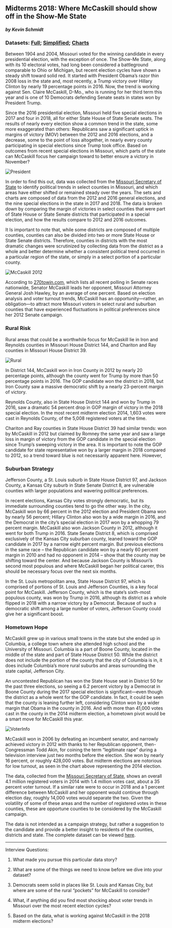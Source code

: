 
## Midterms 2018: Where McCaskill should show off in the Show-Me State 

#### _by Kevin Schmidt_

### Datasets: [Full](https://docs.google.com/spreadsheets/d/1zygBbaS3_g6niCUaA9YCr0Zi1RCd_Eptm8yw7m8nZvg/edit#gid=0); [Simplified](https://docs.google.com/spreadsheets/d/1KPVKpoQ646a7oxGgEFDeSg9b_4oXj0ilubyyk3WRM_c/edit#gid=0); [Charts](https://docs.google.com/spreadsheets/d/1yPrwnB6JpBe14nwa8WxPoWqjOSjIkTvECRJrLy1h-X8/edit#gid=0)

Between 1904 and 2004, Missouri voted for the winning candidate in every presidential election, with the exception of once. The Show-Me State, along with its 10 electoral votes, had long been considered a battleground comparable to Ohio or Michigan, but recent election cycles have shown a steady shift toward solid red. It started with President Obama’s razor thin 2008 loss in the state and, most recently, a Trump victory over Hillary Clinton by nearly 19 percentage points in 2016. Now, the trend is working against Sen. Claire McCaskill, D-Mo., who is running for her third term this year and is one of 10 Democrats defending Senate seats in states won by President Trump.

Since the 2016 presidential election, Missouri held five special elections in 2017 and four in 2018, all for either State House of State Senate seats. The results of nearly every election show a common trend in the state, some more exaggerated than others: Republicans saw a significant uptick in margins of victory (MOV) between the 2012 and 2016 elections, and a decrease, some to the point of loss altogether, in nearly every county participating in special elections since Trump took office. Based on outcomes from recent special elections in Missouri, which parts of the state can McCaskill focus her campaign toward to better ensure a victory in November?

![President](https://github.com/kevinschmidt2018/digitalframeworks/blob/master/President.png)

In order to find this out, data was collected from the [Missouri Secretary of State](http://enrarchives.sos.mo.gov/enrnet/default.aspx) to identify political trends in select counties in Missouri, and which areas have either shifted or remained steady over the years. The sets and charts are composed of data from the 2012 and 2016 general elections, and the nine special elections in the state in 2017 and 2018. The data is broken down by comparing the margin of victories in select counties that were part of State House or State Senate districts that participated in a special election, and how the results compare to 2012 and 2016 outcomes. 

It Is important to note that, while some districts are composed of multiple counties, counties can also be divided into two or more State House or State Senate districts. Therefore, counties in districts with the most dramatic changes were scrutinized by collecting data from the district as a whole and better determine whether a consistent political trend occurred in a particular region of the state, or simply in a select portion of a particular county. 

![McCaskill 2012](https://github.com/kevinschmidt2018/digitalframeworks/blob/master/McCaskill.png)

According to [270towin.com](https://www.270towin.com/2018-senate-polls/missouri/), which lists all recent polling in Senate races nationwide, Senator McCaskill leads her opponent, Missouri Attorney General Josh Hawley, by an average of one percent. Based on election analysis and voter turnout trends, McCaskill has an opportunity—rather, an obligation—to attract more Missouri voters in select rural and suburban counties that have experienced fluctuations in political preferences since her 2012 Senate campaign. 

### Rural Risk

Rural areas that could be a worthwhile focus for McCaskill lie in Iron and Reynolds counties in Missouri House District 144, and Chariton and Ray counties in Missouri House District 39.

![Rural](https://github.com/kevinschmidt2018/digitalframeworks/blob/master/2016_18.png)

In District 144, McCaskill won in Iron County in 2012 by nearly 20 percentage points, although the county went for Trump by more than 50 percentage points in 2016. The GOP candidate won the district in 2018, but Iron County saw a massive democratic shift by a nearly 23-percent margin of victory. 

Reynolds County, also in State House District 144 and won by Trump in 2016, saw a dramatic 54 percent drop in GOP margin of victory in the 2018 special election. In the most recent midterm election 2014, 1,603 votes were cast in Reynolds County, of the 5,008 registered voters at the time. 

Chariton and Ray counties in State House District 39 had similar trends: won by McCaskill in 2012 but claimed by Romney the same year and saw a large loss in margin of victory from the GOP candidate in the special election since Trump’s sweeping victory in the area. It is important to note the GOP candidate for state representative won by a larger margin in 2018 compared to 2012, so a trend toward blue is not necessarily apparent here. However, 

### Suburban Strategy

Jefferson County, a St. Louis suburb in State House District 97, and Jackson County, a Kansas City suburb in State Senate District 8, are vulnerable counties with larger populations and wavering political preferences. 

In recent elections, Kansas City votes strongly democratic, but its immediate surrounding counties tend to go the other way. In the city, McCaskill won by 66 percent in the 2012 election and President Obama won by nearly 56 percent; Hillary Clinton also won by a wide margin in 2016, and the Democrat in the city’s special election in 2017 won by a whopping 79 percent margin. McCaskill also won Jackson County in 2012, although it went for both Trump in 2016. State Senate District 8, which is comprised exclusively of the Kansas City suburban county, leaned toward the GOP candidate in 2017 by a narrow eight percent margin. But previous elections in the same race – the Republican candidate won by a nearly 60 percent margin in 2010 and had no opponent in 2014 – show that the county may be shifting toward the center. And because Jackson County is Missouri’s second most populous and where McCaskill began her political career, this should be necessary focus over the next six months. 

In the St. Louis metropolitan area, State House District 97, which is comprised of portions of St. Louis and Jefferson Counties, is a key focal point for McCaskill. Jefferson County, which is the state’s sixth-most populous county, was won by Trump in 2016, although its district as a whole flipped in 2018 with a narrow victory by a Democrat. Because of such a democratic shift among a large number of voters, Jefferson County could give her a significant boost. 

### Hometown Hope

McCaskill grew up in various small towns in the state but she ended up in Columbia, a college town where she attended high school and the University of Missouri. Columbia is a part of Boone County, located in the middle of the state and part of State House District 50. While the district does not include the portion of the county that the city of Columbia is in, it does include Columbia’s more rural suburbs and areas surrounding the state capital, Jefferson City. 

An uncontested Republican has won the State House seat in District 50 for the past three elections, so seeing a 6.2 percent victory by a Democrat in Boone County during the 2017 special election is significant—even though the district as a whole went for the GOP candidate. In fact, it could be seen that the county is leaning further left, considering Clinton won by a wider margin that Obama in the county in 2016. And with more than 41,000 votes cast in the county in the 2014 midterm election, a hometown pivot would be a smart move for McCaskill this year. 

![VoterInfo](https://github.com/kevinschmidt2018/digitalframeworks/blob/master/VoterInfo.png)

McCaskill won in 2006 by defeating an incumbent senator, and narrowly achieved victory in 2012 with thanks to her Republican opponent, then-Congressman Todd Akin, for coining the term “legitimate rape” during a television interview just two months before the election. She won by nearly 16 percent, or roughly 428,000 votes. But midterm elections are notorious for low turnout, as seen in the chart above representing the 2014 election. 

The data, collected from the [Missouri Secretary of State](https://www.sos.mo.gov/CMSImages/ElectionResultsStatistics/ActualVoterTurnout-General2014forweb.pdf), shows an overall 4.1 million registered voters in 2014 with 1.4 million votes cast, about a 35 percent voter turnout.  If a similar rate were to occur in 2018 and a 1 percent difference between McCaskill and her opponent would continue through election day, roughly 14,000 votes would separate the two. Given the volatility of some of these areas and the number of registered votes in these counties, these are opportune counties to be considered by the McCaskill campaign. 

The data is not intended as a campaign strategy, but rather a suggestion to the candidate and provide a better insight to residents of the counties, districts and state. The complete dataset can be viewed [here](https://docs.google.com/spreadsheets/d/1zygBbaS3_g6niCUaA9YCr0Zi1RCd_Eptm8yw7m8nZvg/edit#gid=0).
______________________________________________________________________________________________________________________________

Interview Questions:

1) What made you pursue this particular data story?

2) What are some of the things we need to know before we dive into your dataset?

3) Democrats seem solid in places like St. Louis and Kansas City, but where are some of the rural “pockets” for McCaskill to consider?  

4) What, if anything did you find most shocking about voter trends in Missouri over the most recent election cycles?

5) Based on the data, what is working against McCaskill in the 2018 midterm elections?










	
